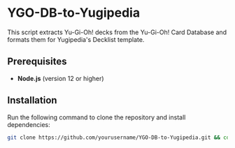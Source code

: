 # YGO-DB-to-Yugipedia

This script extracts Yu-Gi-Oh! decks from the Yu-Gi-Oh! Card Database and formats them for Yugipedia's Decklist template.

## Prerequisites

- **Node.js** (version 12 or higher)

## Installation

Run the following command to clone the repository and install dependencies:

```bash
git clone https://github.com/yourusername/YGO-DB-to-Yugipedia.git && cd YGO-DB-to-Yugipedia && npm install
